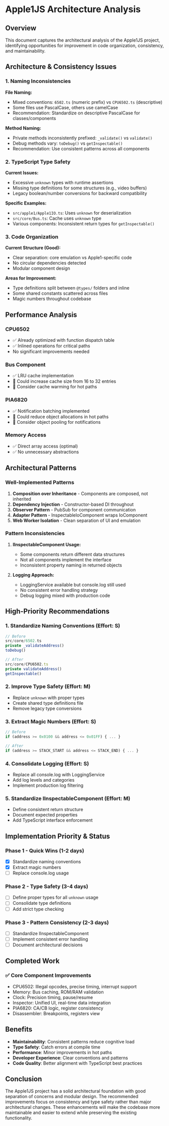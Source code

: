 # Apple1JS Architecture Analysis

## Overview

This document captures the architectural analysis of the Apple1JS project, identifying opportunities for improvement in code organization, consistency, and maintainability.

## Architecture & Consistency Issues

### 1. Naming Inconsistencies

**File Naming:**
- Mixed conventions: `6502.ts` (numeric prefix) vs `CPU6502.ts` (descriptive)
- Some files use PascalCase, others use camelCase
- Recommendation: Standardize on descriptive PascalCase for classes/components

**Method Naming:**
- Private methods inconsistently prefixed: `_validate()` vs `validate()`
- Debug methods vary: `toDebug()` vs `getInspectable()`
- Recommendation: Use consistent patterns across all components

### 2. TypeScript Type Safety

**Current Issues:**
- Excessive `unknown` types with runtime assertions
- Missing type definitions for some structures (e.g., video buffers)
- Legacy boolean/number conversions for backward compatibility

**Specific Examples:**
- `src/apple1/Apple1IO.ts`: Uses `unknown` for deserialization
- `src/core/Bus.ts`: Cache uses `unknown` type
- Various components: Inconsistent return types for `getInspectable()`

### 3. Code Organization

**Current Structure (Good):**
- Clear separation: core emulation vs Apple1-specific code
- No circular dependencies detected
- Modular component design

**Areas for Improvement:**
- Type definitions split between `@types/` folders and inline
- Some shared constants scattered across files
- Magic numbers throughout codebase

## Performance Analysis

### CPU6502
- ✅ Already optimized with function dispatch table
- ✅ Inlined operations for critical paths
- No significant improvements needed

### Bus Component
- ✅ LRU cache implementation
- 🔧 Could increase cache size from 16 to 32 entries
- 🔧 Consider cache warming for hot paths

### PIA6820
- ✅ Notification batching implemented
- 🔧 Could reduce object allocations in hot paths
- 🔧 Consider object pooling for notifications

### Memory Access
- ✅ Direct array access (optimal)
- ✅ No unnecessary abstractions

## Architectural Patterns

### Well-Implemented Patterns
1. **Composition over Inheritance** - Components are composed, not inherited
2. **Dependency Injection** - Constructor-based DI throughout
3. **Observer Pattern** - PubSub for component communication
4. **Adapter Pattern** - InspectableIoComponent wraps IoComponent
5. **Web Worker Isolation** - Clean separation of UI and emulation

### Pattern Inconsistencies
1. **IInspectableComponent Usage:**
   - Some components return different data structures
   - Not all components implement the interface
   - Inconsistent property naming in returned objects

2. **Logging Approach:**
   - LoggingService available but console.log still used
   - No consistent error handling strategy
   - Debug logging mixed with production code

## High-Priority Recommendations

### 1. Standardize Naming Conventions (Effort: S)
```typescript
// Before
src/core/6502.ts
private _validateAddress()
toDebug()

// After
src/core/CPU6502.ts
private validateAddress()
getInspectable()
```

### 2. Improve Type Safety (Effort: M)
- Replace `unknown` with proper types
- Create shared type definitions file
- Remove legacy type conversions

### 3. Extract Magic Numbers (Effort: S)
```typescript
// Before
if (address >= 0x0100 && address <= 0x01FF) { ... }

// After
if (address >= STACK_START && address <= STACK_END) { ... }
```

### 4. Consolidate Logging (Effort: S)
- Replace all console.log with LoggingService
- Add log levels and categories
- Implement production log filtering

### 5. Standardize IInspectableComponent (Effort: M)
- Define consistent return structure
- Document expected properties
- Add TypeScript interface enforcement

## Implementation Priority & Status

### Phase 1 - Quick Wins (1-2 days)
- [x] Standardize naming conventions
- [x] Extract magic numbers
- [ ] Replace console.log usage

### Phase 2 - Type Safety (3-4 days)
- [ ] Define proper types for all `unknown` usage
- [ ] Consolidate type definitions
- [ ] Add strict type checking

### Phase 3 - Pattern Consistency (2-3 days)
- [ ] Standardize IInspectableComponent
- [ ] Implement consistent error handling
- [ ] Document architectural decisions

## Completed Work

### ✅ Core Component Improvements
- CPU6502: Illegal opcodes, precise timing, interrupt support
- Memory: Bus caching, ROM/RAM validation
- Clock: Precision timing, pause/resume
- Inspector: Unified UI, real-time data integration
- PIA6820: CA/CB logic, register consistency
- Disassembler: Breakpoints, registers view

## Benefits

- **Maintainability**: Consistent patterns reduce cognitive load
- **Type Safety**: Catch errors at compile time
- **Performance**: Minor improvements in hot paths
- **Developer Experience**: Clear conventions and patterns
- **Code Quality**: Better alignment with TypeScript best practices

## Conclusion

The Apple1JS project has a solid architectural foundation with good separation of concerns and modular design. The recommended improvements focus on consistency and type safety rather than major architectural changes. These enhancements will make the codebase more maintainable and easier to extend while preserving the existing functionality.